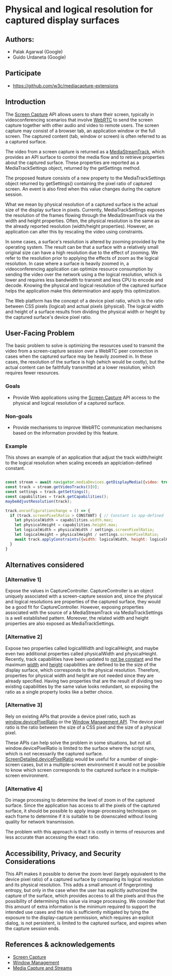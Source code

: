 # Physical and logical resolution for captured display surfaces

## Authors:

- Palak Agarwal (Google)
- Guido Urdaneta (Google)

## Participate
- https://github.com/w3c/mediacapture-extensions


## Introduction

The [Screen Capture](https://w3c.github.io/mediacapture-screen-share/)
API allows users to share their screen, typically in videoconferencing
scenarios that involve [WebRTC](https://w3c.github.io/webrtc-pc/) to send
the screen capture together with other audio and video to remote users.
The screen capture may consist of a browser tab, an application window or the
full screen. The captured content (tab, window or screen) is
often referred to as a captured surface.

The video from a screen capture is returned as a [MediaStreamTrack](), which
provides an API surface to control the media flow and to retrieve properties
about the captured surface. These properties are reported as a MediaTrackSettings
object, returned by the getSettings method.

The proposed feature consists of a new property to the
MediaTrackSettings object returned by getSettings() containing the pixel ratio
of captured screen. An event is also fired when this value changes during the
capture session.

What we mean by physical resolution of a captured surface is the actual size
of the display surface in pixels. Currently, MediaTrackSettings exposes the
resolution of the frames flowing through the MediaStreamTrack via the width and
height properties. Often, the physical resolution is the same as the already
reported resolution (width/height properties). However, an application can
alter this by rescaling the video using constraints.

In some cases, a surface's resolution is altered by zooming provided by the
operating system. The result can be that a surface with a relatively small
original size can have a high resolution due to the effect of zooming. 
We refer to the resolution prior to applying the effects of zoom as the logical
resolution. In case where a surface is heavily zoomed in, a videoconferencing
application can  optimize resource
consumption by sending the video over the network using a the logical
resolution, which is lower and requires less bandwidth to transmit and less
CPU to encode and decode. Knowing the physical and logical resolution of the
captured surface helps the application make this determination and apply this
optimization.

The Web platform has the concept of a device pixel ratio, which is the
ratio between CSS pixels (logical) and actual pixels (physical). The logical
width and height of a surface results from dividing the physical width or height
by the captured surface's device pixel ratio.

## User-Facing Problem

The basic problem to solve is optimizing the resources used to transmit the
video from a screen-capture session over a WebRTC peer connection in cases
when the captured surface may be heavily zoomed in. In these cases, the
resolution of the surface is high (which would be costly), but the actual
content can be faithfully transmitted at a lower resolution, which requires
fewer resources.

### Goals

- Provide Web applications using the
  [Screen Capture](https://w3c.github.io/mediacapture-screen-share/) API access
  to the physical and logical resolution of a captured surface.

### Non-goals

- Provide mechanisms to improve WebRTC communication mechanisms based on the
information provided by this feature.


### Example

This shows an example of an application that adjust the track width/height to
the logical resolution when scaling exceeds an applciation-defined constant.

```js

const stream = await navigator.mediaDevices.getDisplayMedia({video: true});
const track = stream.getVideoTracks()[0];
const settings = track.getSettings();
const capabilities = track.getCapabilities();
maybeAdjustResolution(track);

track.onconfigurationchange = () => {
  if (track.screenPixelRatio > CONSTANT) { // Constant is app-defined
    let physicalWidth = capabilities.width.max;
    let physicalHeight = capabilities.height.max;
    let logicalWidth = physicalWidth / settings.screenPixelRatio;
    let logicalHeight = physicalHeight / settings.screenPixelRatio;
    await track.applyConstraints({width: logicalWidth, height: logicalHeight});
  }
}
```

## Alternatives considered

### [Alternative 1]

Expose the values in CaptureController. CaptureController is an object uniquely
associated with a screen-capture session and, since the physical and logical
resolutions are properties of the captured surface, they would be a good fit
for CaptureController. However, exposing properties associated with the source
of a MediaStreamTrack via MediaTrackSettings is a well established pattern.
Moreover, the related width and height properties are also exposed as
MediaTrackSettings.

### [Alternative 2]

Expose two properties called logicalWidth and logicalHeight, and maybe even
two additional properties called physicalWidth and physicalHeight.
Recently, track capabilities have been updated to 
[not be constant](https://github.com/w3c/mediacapture-main/pull/1032) and the
maximum [width](https://w3c.github.io/mediacapture-screen-share/#dfn-width)
and [height](https://w3c.github.io/mediacapture-screen-share/#dfn-height)
capabilities are defined to be the size of the display
surface, which corresponds to the physical resolution. Therefore, properties
for physical width and height are not needed since they are already specified.
Having two properties that are the result of dividing two existing capabilities
by the same value looks redundant, so exposing the ratio as a single property
looks like a better choice.

### [Alternative 3]

Rely on existing APIs that provide a device pixel ratio, such as 
[window.devicePixelRatio](https://drafts.csswg.org/cssom-view-1/#dom-window-devicepixelratio)
or the [Window Management API](https://w3c.github.io/window-management/#screen-device-pixel-ratio). 
The device pixel ratio is the ratio between the size of a CSS pixel and the size
of a physical pixel.

These APIs can help solve the problem in some situations, but not all.
window.devicePixelRatio is limited to the surface where the script runs, which
is not necessarily the captured surface. 
[ScreenDetailed.devicePixelRatio](https://w3c.github.io/window-management/#screen-device-pixel-ratio)
would be useful for a number of single-screen cases, but in a multiple-screen
environment it would not be possible to know which screen corresponds to the
captured surface in a multiple-screen environment.

### [Alternative 4]
Do image processing to determine the level of zoom in of the captured surface.
Since the application has access to all the pixels of the captured surface, it
should be possible to apply image-processing techniques on each frame to
determine if it is suitable to be downscaled without losing quality for network
transmission.

The problem with this approach is that it is costly in terms of resources and
less accurate than accessing the exact ratio.

## Accessibility, Privacy, and Security Considerations

This API makes it possible to derive the zoom level (largely equivalent to the
device pixel ratio) of a captured surface by comparing its logical resolution
and its physical resolution.
This adds a small amount of fingerprinting entropy, but only in the case when
the user has explicitly authorized the capture of the surface, which provides
access to all the pixels and thus the possibility of determining this value
via image processing.
We consider that this amount of extra information is the minimum required to
support the intended use cases and the risk is sufficiently mitigated by
tying the exposure to the display-capture permission, which requires an explicit
dialog, is not persistent, is limited to the captured surface, and expires
when the capture session ends.

## References & acknowledgements
* [Screen Capture](https://w3c.github.io/mediacapture-screen-share/)
* [Window Management](https://w3c.github.io/window-management)
* [Media Capture and Streams](https://w3c.github.io/mediacapture-main/)
